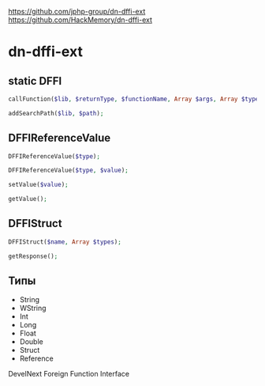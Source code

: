 https://github.com/jphp-group/dn-dffi-ext   
https://github.com/HackMemory/dn-dffi-ext

# dn-dffi-ext

## static DFFI
```php 
callFunction($lib, $returnType, $functionName, Array $args, Array $types);
```
```php
addSearchPath($lib, $path);
```

## DFFIReferenceValue
```php
DFFIReferenceValue($type);
```
```php
DFFIReferenceValue($type, $value);
```
```php
setValue($value);
```
```php
getValue();
```

## DFFIStruct
```php
DFFIStruct($name, Array $types);
```
```php
getResponse();
```

## Типы
* String
* WString
* Int
* Long
* Float
* Double
* Struct
* Reference

DevelNext Foreign Function Interface
